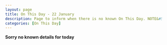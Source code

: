 ```yaml
---
layout: page
title: On This Day - 22 January
description: Page to inform when there is no known On This Day. NOTE&#58; There may still be comments.
categories: [On This Day]
---
```


**Sorry no known details for today**
